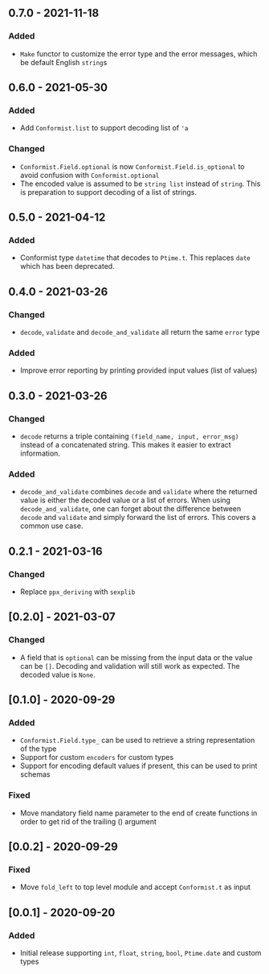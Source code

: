 ## 0.7.0 - 2021-11-18
### Added
- `Make` functor to customize the error type and the error messages, which be default English `string`s

## 0.6.0 - 2021-05-30
### Added
- Add `Conformist.list` to support decoding list of `'a`

### Changed
- `Conformist.Field.optional` is now `Conformist.Field.is_optional` to avoid confusion with `Conformist.optional`
- The encoded value is assumed to be `string list` instead of `string`. This is preparation to support decoding of a list of strings.

## 0.5.0 - 2021-04-12
### Added
- Conformist type `datetime` that decodes to `Ptime.t`. This replaces `date` which has been deprecated.

## 0.4.0 - 2021-03-26
### Changed
- `decode`, `validate` and `decode_and_validate` all return the same `error` type

### Added
- Improve error reporting by printing provided input values (list of values)

## 0.3.0 - 2021-03-26
### Changed
- `decode` returns a triple containing `(field_name, input, error_msg)` instead of a concatenated string. This makes it easier to extract information.

### Added
- `decode_and_validate` combines `decode` and `validate` where the returned value is either the decoded value or a list of errors. When using `decode_and_validate`, one can forget about the difference between `decode` and `validate` and simply forward the list of errors. This covers a common use case.

## 0.2.1 - 2021-03-16
### Changed
- Replace `ppx_deriving` with `sexplib`

## [0.2.0] - 2021-03-07
### Changed
- A field that is `optional` can be missing from the input data or the value can be `[]`. Decoding and validation will still work as expected. The decoded value is `None`.

## [0.1.0] - 2020-09-29
### Added
- `Conformist.Field.type_` can be used to retrieve a string representation of the type
- Support for custom `encoders` for custom types
- Support for encoding default values if present, this can be used to print schemas

### Fixed
- Move mandatory field name parameter to the end of create functions in order to get rid of the trailing () argument

## [0.0.2] - 2020-09-29
### Fixed
- Move `fold_left` to top level module and accept `Conformist.t` as input

## [0.0.1] - 2020-09-20
### Added
- Initial release supporting `int`, `float`, `string`, `bool`, `Ptime.date` and custom types
